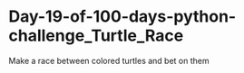 # Day-19-of-100-days-python-challenge_Turtle_Race
Make a race between colored turtles and bet on them
